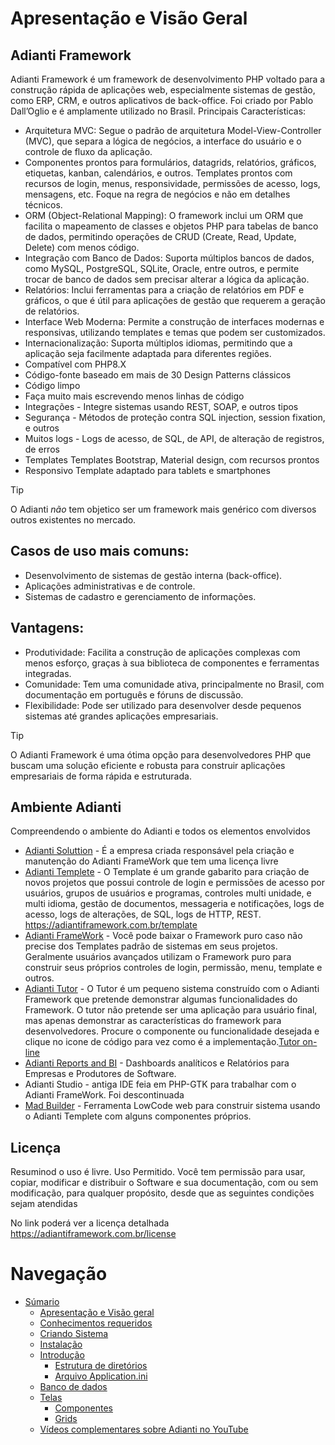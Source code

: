 # Apresentação e Visão Geral

## Adianti Framework
Adianti Framework é um framework de desenvolvimento PHP voltado para a construção rápida de aplicações web, especialmente sistemas de gestão, como ERP, CRM, e outros aplicativos de back-office. Foi criado por Pablo Dall’Oglio e é amplamente utilizado no Brasil.
Principais Características:
* Arquitetura MVC: Segue o padrão de arquitetura Model-View-Controller (MVC), que separa a lógica de negócios, a interface do usuário e o controle de fluxo da aplicação.
* Componentes prontos para formulários, datagrids, relatórios, gráficos, etiquetas, kanban, calendários, e outros. Templates prontos com recursos de login, menus, responsividade, permissões de acesso, logs, mensagens, etc. Foque na regra de negócios e não em detalhes técnicos.
* ORM (Object-Relational Mapping): O framework inclui um ORM que facilita o mapeamento de classes e objetos PHP para tabelas de banco de dados, permitindo operações de CRUD (Create, Read, Update, Delete) com menos código.
* Integração com Banco de Dados: Suporta múltiplos bancos de dados, como MySQL, PostgreSQL, SQLite, Oracle, entre outros, e permite trocar de banco de dados sem precisar alterar a lógica da aplicação.
* Relatórios: Inclui ferramentas para a criação de relatórios em PDF e gráficos, o que é útil para aplicações de gestão que requerem a geração de relatórios.
* Interface Web Moderna: Permite a construção de interfaces modernas e responsivas, utilizando templates e temas que podem ser customizados.
* Internacionalização: Suporta múltiplos idiomas, permitindo que a aplicação seja facilmente adaptada para diferentes regiões.
* Compatível com PHP8.X
* Código-fonte baseado em mais de 30 Design Patterns clássicos
* Código limpo
* Faça muito mais escrevendo menos linhas de código
* Integrações - Integre sistemas usando REST, SOAP, e outros tipos
* Segurança - Métodos de proteção contra SQL injection, session fixation, e outros
* Muitos logs - Logs de acesso, de SQL, de API, de alteração de registros, de erros
* Templates Templates Bootstrap, Material design, com recursos prontos
* Responsivo Template adaptado para tablets e smartphones

> [!TIP]
> O Adianti *não*  tem objetico ser um framework mais genérico com diversos outros existentes no mercado.


## Casos de uso mais comuns:
* Desenvolvimento de sistemas de gestão interna (back-office).
* Aplicações administrativas e de controle.
* Sistemas de cadastro e gerenciamento de informações.

## Vantagens:
* Produtividade: Facilita a construção de aplicações complexas com menos esforço, graças à sua biblioteca de componentes e ferramentas integradas.
* Comunidade: Tem uma comunidade ativa, principalmente no Brasil, com documentação em português e fóruns de discussão.
* Flexibilidade: Pode ser utilizado para desenvolver desde pequenos sistemas até grandes aplicações empresariais.

> [!TIP]
> O Adianti Framework é uma ótima opção para desenvolvedores PHP que buscam uma solução eficiente e robusta para construir aplicações empresariais de forma rápida e estruturada.


## Ambiente Adianti

Compreendendo o ambiente do Adianti e todos os elementos envolvidos

* [Adianti Soluttion](https://www.adianti.com.br/) - É a empresa criada responsável pela criação e manutenção do Adianti FrameWork que tem uma licença livre 
* [Adianti Templete](https://adiantiframework.com.br/template)  - O Template é um grande gabarito para criação de novos projetos que possui controle de login e permissões de acesso por usuários, grupos de usuários e programas, controles multi unidade, e multi idioma, gestão de documentos, messageria e notificações, logs de acesso, logs de alterações, de SQL, logs de HTTP, REST. https://adiantiframework.com.br/template
* [Adianti FrameWork](https://adiantiframework.com.br/) - Você pode baixar o Framework puro caso não precise dos Templates padrão de sistemas em seus projetos. Geralmente usuários avançados utilizam o Framework puro para construir seus próprios controles de login, permissão, menu, template e outros.
* [Adianti Tutor](https://adiantiframework.com.br/tutor) - O Tutor é um pequeno sistema construído com o Adianti Framework que pretende demonstrar algumas funcionalidades do Framework. O tutor não pretende ser uma aplicação para usuário final, mas apenas demonstrar as características do framework para desenvolvedores. Procure o componente ou funcionalidade desejada e clique no icone de código para vez como é a implementação.[Tutor on-line](https://framework.adianti.me/tutor/)
* [Adianti Reports and BI](https://www.adiantireports.com.br/) - Dashboards analíticos e Relatórios para Empresas e Produtores de Software.
* Adianti Studio - antiga IDE feia em PHP-GTK para trabalhar com o Adianti FrameWork. Foi descontinuada
* [Mad Builder](https://www.madbuilder.com.br) - Ferramenta LowCode web para construir sistema usando o Adianti Templete com alguns componentes próprios.


## Licença 

Resuminod o uso é livre. Uso Permitido. Você tem permissão para usar, copiar, modificar e distribuir o Software e sua documentação, com ou sem modificação, para qualquer propósito, desde que as seguintes condições sejam atendidas

No link poderá ver a licença detalhada
https://adiantiframework.com.br/license


# Navegação
* [Súmario](../README.md)
    * [Apresentação e Visão geral](apresentacao.md)
    * [Conhecimentos requeridos](conhecimento_requerido.md)
    * [Criando Sistema](criando_sistema.md)
    * [Instalação](instalacao.md)
    * [Introdução](introducao.md)
        * [Estrutura de diretórios](estrutra_dir.md)
        * [Arquivo Application.ini](arquivo_config_app.md)
    * [Banco de dados](banco_model.md)
    * [Telas](telas.md)
        * [Componentes](componentes.md)
        * [Grids](data_grid.md)
    * [Vídeos complementares sobre Adianti no YouTube](videos_youtube.md)